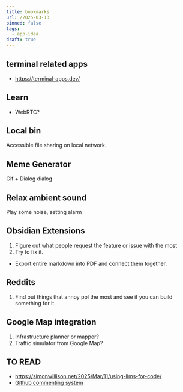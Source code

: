 ```yaml
---
title: bookmarks
url: /2025-03-13
pinned: false
tags:
  - app-idea
draft: true
---
```

## terminal related apps
- https://terminal-apps.dev/

## Learn
- WebRTC?
## Local bin

Accessible file sharing on local network.

## Meme Generator

Gif + Dialog dialog
## Relax ambient sound

Play some noise, setting alarm

## Obsidian Extensions

1. Figure out what people request the feature or issue with the most
2. Try to fix it.

- Export entire markdown into PDF and connect them together.

## Reddits

1. Find out things that annoy ppl the most and see if you can build something for it.


## Google Map integration

1. Infrastructure planner or mapper?
2. Traffic simulator from Google Map?

## TO READ
- https://simonwillison.net/2025/Mar/11/using-llms-for-code/
- [Github commenting system](https://utteranc.es/)